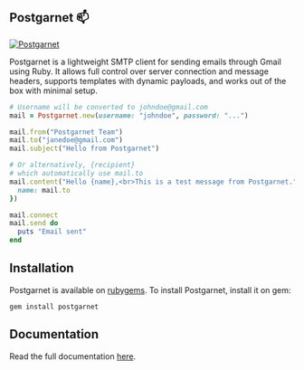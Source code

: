 ## Postgarnet :mailbox:

[![Postgarnet](https://img.shields.io/gem/v/postgarnet?label=Postgarnet&color=dc3519)](https://rubygems.org/gems/postgarnet)

Postgarnet is a lightweight SMTP client for sending emails through Gmail using Ruby. It allows full control over server connection and message headers, supports templates with dynamic payloads, and works out of the box with minimal setup.

```ruby
# Username will be converted to johndoe@gmail.com
mail = Postgarnet.new(username: "johndoe", password: "...")

mail.from("Postgarnet Team")
mail.to("janedoe@gmail.com")
mail.subject("Hello from Postgarnet")

# Or alternatively, {recipient}
# which automatically use mail.to
mail.content("Hello {name},<br>This is a test message from Postgarnet.", {
  name: mail.to
})

mail.connect
mail.send do
  puts "Email sent"
end
```

## Installation

Postgarnet is available on [rubygems](https://rubygems.org/gems/postgarnet). To install Postgarnet, install it on gem:

```
gem install postgarnet
```

## Documentation

Read the full documentation [here](https://clover-stallion-989.notion.site/Postgarnet-1e114c1327fb804d94bcf1306b2d3758?pvs=73).

